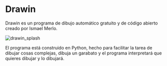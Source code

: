 # Drawin
Drawin es un programa de dibujo automático gratuito y de código abierto creado por Ismael Merlo.

![drawin_splash](https://github.com/user-attachments/assets/b3bb1c7a-dde3-4b4b-80df-530c85b066de)

El programa está construido en Python, hecho para facilitar la tarea de dibujar cosas complejas, dibuja un garabato y el programa interpretará que quieres dibujar y lo dibujará.
